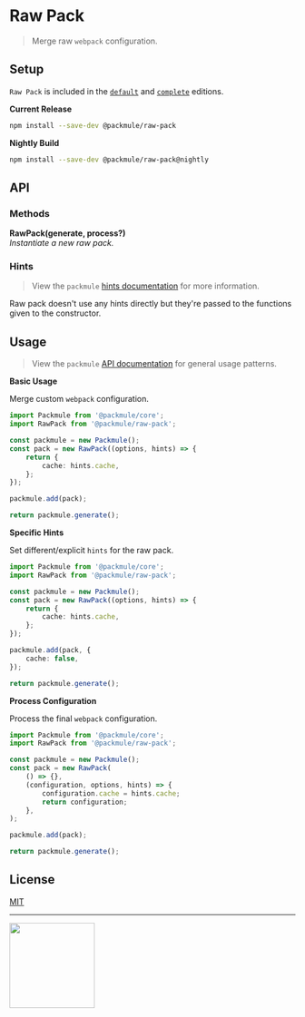 # Raw Pack

> Merge raw `webpack` configuration.

## Setup

`Raw Pack` is included in the [`default`][edition-default] and [`complete`][edition-complete] editions.

**Current Release**

```bash
npm install --save-dev @packmule/raw-pack
```

**Nightly Build**

```bash
npm install --save-dev @packmule/raw-pack@nightly
```

## API

### Methods

**RawPack(generate, process?)**  
_Instantiate a new raw pack._

### Hints

> View the `packmule` [hints documentation][packmule-hints] for more information.

Raw pack doesn't use any hints directly but they're passed to the functions given to the constructor.

## Usage

> View the `packmule` [API documentation][packmule-api] for general usage patterns.

**Basic Usage**

Merge custom `webpack` configuration.

```typescript
import Packmule from '@packmule/core';
import RawPack from '@packmule/raw-pack';

const packmule = new Packmule();
const pack = new RawPack((options, hints) => {
    return {
        cache: hints.cache,
    };
});

packmule.add(pack);

return packmule.generate();
```

**Specific Hints**

Set different/explicit `hints` for the raw pack.

```typescript
import Packmule from '@packmule/core';
import RawPack from '@packmule/raw-pack';

const packmule = new Packmule();
const pack = new RawPack((options, hints) => {
    return {
        cache: hints.cache,
    };
});

packmule.add(pack, {
    cache: false,
});

return packmule.generate();
```

**Process Configuration**

Process the final `webpack` configuration.

```typescript
import Packmule from '@packmule/core';
import RawPack from '@packmule/raw-pack';

const packmule = new Packmule();
const pack = new RawPack(
    () => {},
    (configuration, options, hints) => {
        configuration.cache = hints.cache;
        return configuration;
    },
);

packmule.add(pack);

return packmule.generate();
```

## License

[MIT](https://choosealicense.com/licenses/mit/)

---

[<img src="https://www.pixelart.at/fileadmin/images/logo-new/logo.svg" width="150">](https://www.pixelart.at/)

[packmule-hints]: https://www.npmjs.com/package/@packmule/core#hints
[packmule-api]: https://www.npmjs.com/package/@packmule/core#api
[edition-default]: https://www.npmjs.com/package/@packmule/default
[edition-complete]: https://www.npmjs.com/package/@packmule/complete
